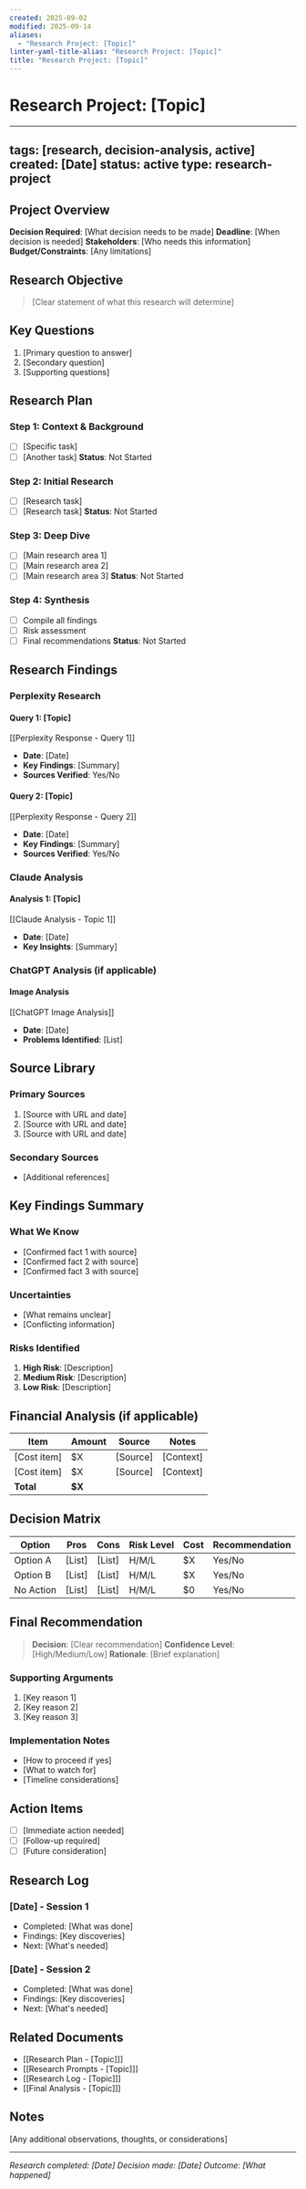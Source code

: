 ```yaml
---
created: 2025-09-02
modified: 2025-09-14
aliases:
  - "Research Project: [Topic]"
linter-yaml-title-alias: "Research Project: [Topic]"
title: "Research Project: [Topic]"
---
```

# Research Project: [Topic]

---

tags: [research, decision-analysis, active]
created: [Date]
status: active
type: research-project
---
## Project Overview
**Decision Required**: [What decision needs to be made]
**Deadline**: [When decision is needed]
**Stakeholders**: [Who needs this information]
**Budget/Constraints**: [Any limitations]

## Research Objective

> [Clear statement of what this research will determine]

## Key Questions
1. [Primary question to answer]
2. [Secondary question]
3. [Supporting questions]

## Research Plan
### Step 1: Context & Background
- [ ] [Specific task]
- [ ] [Another task]
**Status**: Not Started

### Step 2: Initial Research
- [ ] [Research task]
- [ ] [Research task]
**Status**: Not Started

### Step 3: Deep Dive
- [ ] [Main research area 1]
- [ ] [Main research area 2]
- [ ] [Main research area 3]
**Status**: Not Started

### Step 4: Synthesis
- [ ] Compile all findings
- [ ] Risk assessment
- [ ] Final recommendations
**Status**: Not Started

## Research Findings
### Perplexity Research
#### Query 1: [Topic]
[[Perplexity Response - Query 1]]
- **Date**: [Date]
- **Key Findings**: [Summary]
- **Sources Verified**: Yes/No

#### Query 2: [Topic]
[[Perplexity Response - Query 2]]
- **Date**: [Date]
- **Key Findings**: [Summary]
- **Sources Verified**: Yes/No

### Claude Analysis
#### Analysis 1: [Topic]
[[Claude Analysis - Topic 1]]
- **Date**: [Date]
- **Key Insights**: [Summary]

### ChatGPT Analysis (if applicable)
#### Image Analysis
[[ChatGPT Image Analysis]]
- **Date**: [Date]
- **Problems Identified**: [List]

## Source Library
### Primary Sources
1. [Source with URL and date]
2. [Source with URL and date]
3. [Source with URL and date]

### Secondary Sources
- [Additional references]

## Key Findings Summary
### What We Know
- [Confirmed fact 1 with source]
- [Confirmed fact 2 with source]
- [Confirmed fact 3 with source]

### Uncertainties
- [What remains unclear]
- [Conflicting information]

### Risks Identified
1. **High Risk**: [Description]
2. **Medium Risk**: [Description]
3. **Low Risk**: [Description]

## Financial Analysis (if applicable)

| Item | Amount | Source | Notes |
|------|--------|--------|-------|
| [Cost item] | $X | [Source] | [Context] |
| [Cost item] | $X | [Source] | [Context] |
| **Total** | **$X** | | |

## Decision Matrix

| Option | Pros | Cons | Risk Level | Cost | Recommendation |
|--------|------|------|------------|------|----------------|
| Option A | [List] | [List] | H/M/L | $X | Yes/No |
| Option B | [List] | [List] | H/M/L | $X | Yes/No |
| No Action | [List] | [List] | H/M/L | $0 | Yes/No |

## Final Recommendation

> **Decision**: [Clear recommendation]
> **Confidence Level**: [High/Medium/Low]
> **Rationale**: [Brief explanation]

### Supporting Arguments
1. [Key reason 1]
2. [Key reason 2]
3. [Key reason 3]

### Implementation Notes
- [How to proceed if yes]
- [What to watch for]
- [Timeline considerations]

## Action Items
- [ ] [Immediate action needed]
- [ ] [Follow-up required]
- [ ] [Future consideration]

## Research Log
### [Date] - Session 1
- Completed: [What was done]
- Findings: [Key discoveries]
- Next: [What's needed]

### [Date] - Session 2
- Completed: [What was done]
- Findings: [Key discoveries]
- Next: [What's needed]

## Related Documents
- [[Research Plan - [Topic]]]
- [[Research Prompts - [Topic]]]
- [[Research Log - [Topic]]]
- [[Final Analysis - [Topic]]]

## Notes
[Any additional observations, thoughts, or considerations]

---

*Research completed: [Date]*
*Decision made: [Date]*
*Outcome: [What happened]*
